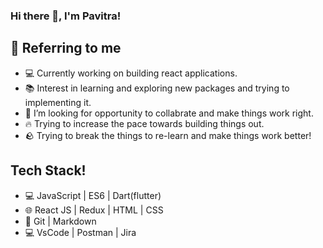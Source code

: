 ### Hi there 👋, I'm Pavitra!



## 👧 Referring to me

- 💻 Currently working on building react applications.
- 📚 Interest in learning and exploring new packages and trying to implementing it.
- 👯 I’m looking for opportunity to collabrate and make things work right.
- 🔥 Trying to increase the pace towards building things out.
- 🪨 Trying to break the things to re-learn and make things work better!

## Tech Stack!

- 💻 JavaScript | ES6 | Dart(flutter)
- 🌐 React JS | Redux | HTML | CSS 
- 🔧 Git | Markdown
- 💻 VsCode | Postman | Jira



   
   


